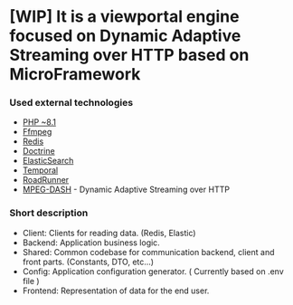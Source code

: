 # [WIP] It is a viewportal engine focused on Dynamic Adaptive Streaming over HTTP based on MicroFramework

### Used external technologies
 - [PHP ~8.1](https://www.php.net/releases/8.1/en.php)
 - [Ffmpeg](https://ffmpeg.org/)
 - [Redis](https://redis.io/)
 - [Doctrine](https://www.doctrine-project.org/)
 - [ElasticSearch](https://www.elastic.co/)
 - [Temporal](https://temporal.io/)
 - [RoadRunner](https://roadrunner.dev/)
 - [MPEG-DASH](https://en.wikipedia.org/wiki/Dynamic_Adaptive_Streaming_over_HTTP) - Dynamic Adaptive Streaming over HTTP

### Short description
 - Client: Clients for reading data. (Redis, Elastic)
 - Backend: Application business logic.
 - Shared: Common codebase for communication backend, client and front parts. (Constants, DTO, etc...)
 - Config: Application configuration generator. ( Currently based on .env file )
 - Frontend: Representation of data for the end user.


